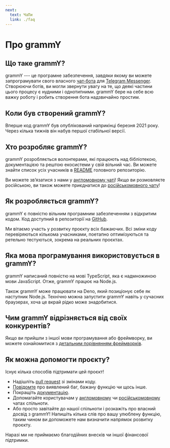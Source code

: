 ```yaml
---
next:
  text: ЧаПи
  link: ./faq
---
```


# Про grammY

## Що таке grammY?

grammY --- це програмне забезпечення, завдяки якому ви можете запрограмувати свого власного [чат-бота](https://core.telegram.org/bots) для [Telegram Messenger](https://telegram.org).
Створюючи ботів, ви могли звернути увагу на те, що деякі частини цього процесу є нудними і однотипними.
grammY бере на себе всю важку роботу і робить створення бота надзвичайно простим.

## Коли був створений grammY?

Вперше код grammY був опублікований наприкінці березня 2021 року.
Через кілька тижнів він набув першої стабільної версії.

## Хто розробляє grammY?

grammY розробляється волонтерами, які працюють над бібліотекою, документацією та рештою екосистеми у свій вільний час.
Ви можете знайти список усіх учасників в [README](https://github.com/grammyjs/grammY#contributors-) головного репозиторію.

Ви можете звʼязатися з нами у [англомовному чаті](https://t.me/grammyjs)!
Якщо ви розмовляєте російською, ви також можете приєднатися до [російськомовного чату](https://t.me/grammyjs_ru)!

## Як розробляється grammY?

grammY є повністю вільним програмним забезпеченням з відкритим кодом.
Код доступний в репозиторії на [GitHub](https://github.com/grammyjs/grammY).

Ми вітаємо участь у розвитку проєкту всіх бажаючих.
Всі зміни коду перевіряються кількома учасниками, поетапно оптимізуються та ретельно тестуються, зокрема на реальних проєктах.

## Яка мова програмування використовується в grammY?

grammY написаний повністю на мові TypeScript, яка є надмножиною мови JavaScript.
Отже, grammY працює на Node.js.

Також grammY може працювати на Deno, який позиціонує себе як наступник Node.js.
Технічно можна запустити grammY навіть у сучасних браузерах, хоча це вкрай рідко може знадобитися.

## Чим grammY відрізняється від своїх конкурентів?

Якщо ви прийшли з іншої мови програмування або фреймворку, ви можете ознайомитися з [детальним порівнянням фреймворків](./comparison).

## Як можна допомогти проєкту?

Існує кілька способів підтримати цей проєкт!

- Надішліть [pull request](https://github.com/grammyjs/grammY/pulls) зі змінами коду.
- [Повідомте](https://github.com/grammyjs/grammY/issues/new) про виявлений баг, бажану функцію чи щось інше.
- Покращіть [документацію](https://github.com/grammyjs/website).
- Допомагайте користувачам у [англомовному](https://t.me/grammyjs) чи [російськомовному](https://t.me/grammyjs_ru) чатах спільноти.
- Або просто завітайте до нашої спільноти і розкажіть про власний досвід з grammY!
  Напишіть кілька слів про вашу улюблену функцію, таким чином ви допоможете нам визначити напрямок розвитку проєкту.

Наразі ми не приймаємо благодійних внесків чи іншої фінансової підтримки.
